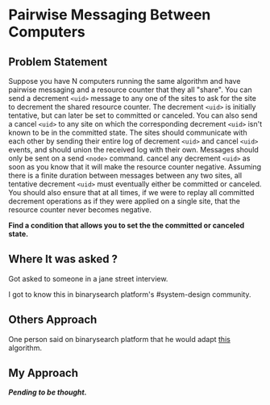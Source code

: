 # Pairwise Messaging Between Computers

## Problem Statement

Suppose you have N computers running the same algorithm and have pairwise messaging and a resource counter that they all "share". You can send a decrement `<uid>` message to any one of the sites to ask for the site to decrement the shared resource counter. The decrement `<uid>` is initially tentative, but can later be set to committed or canceled. You can also send a cancel `<uid>` to any site on which the corresponding decrement `<uid>` isn't known to be in the committed state. The sites should communicate with each other by sending their entire log of decrement `<uid>` and cancel `<uid>` events, and should union the received log with their own. Messages should only be sent on a send `<node>` command. cancel any decrement `<uid>` as soon as you know that it will make the resource counter negative. Assuming there is a finite duration between messages between any two sites, all tentative decrement `<uid>` must eventually either be committed or canceled. You should also ensure that at all times, if we were to replay all committed decrement operations as if they were applied on a single site, that the resource counter never becomes negative. 

**Find a condition that allows you to set the the committed or canceled state.**

## Where It was asked ?

Got asked to someone in a jane street interview. 

I got to know this in binarysearch platform's #system-design community.

## Others Approach

One person said on binarysearch platform that he would adapt [this](https://hashingit.com/elements/research-resources/1984-08-p233-wuu.pdf) algorithm.

## My Approach

***Pending to be thought.***
